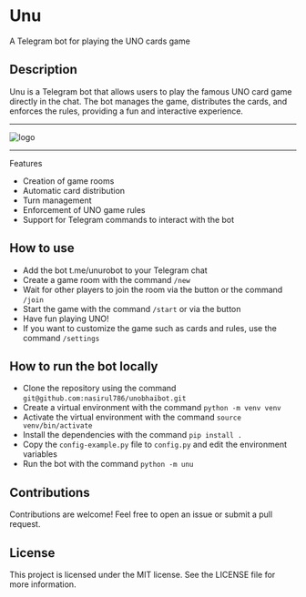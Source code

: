Unu
===

A Telegram bot for playing the UNO cards game

Description
-----------


Unu is a Telegram bot that allows users to play the famous UNO card game directly in the chat. The bot manages the game, distributes the cards, and enforces the rules, providing a fun and interactive experience.

----------------------------

![logo](https://i.ibb.co/j9PwvvqK/generated-image.png)

------------------

Features
- Creation of game rooms
- Automatic card distribution
- Turn management
- Enforcement of UNO game rules
- Support for Telegram commands to interact with the bot

How to use
----------

- Add the bot t.me/unurobot to your Telegram chat
- Create a game room with the command `/new`
- Wait for other players to join the room via the button or the command `/join`
- Start the game with the command `/start` or via the button
- Have fun playing UNO!
- If you want to customize the game such as cards and rules, use the command `/settings`

How to run the bot locally
--------------------------
- Clone the repository using the command `git@github.com:nasirul786/unobhaibot.git`
- Create a virtual environment with the command `python -m venv venv`
- Activate the virtual environment with the command `source venv/bin/activate`
- Install the dependencies with the command `pip install .`
- Copy the `config-example.py` file to `config.py` and edit the environment variables
- Run the bot with the command `python -m unu`

Contributions
-------------
Contributions are welcome! Feel free to open an issue or submit a pull request.

License
-------
This project is licensed under the MIT license. See the LICENSE file for more information.
